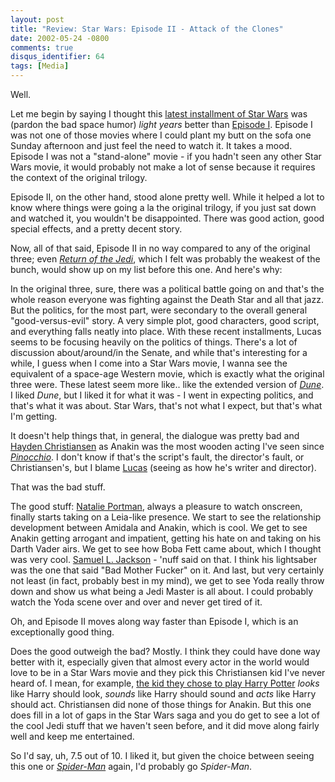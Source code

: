 ```yaml
---
layout: post
title: "Review: Star Wars: Episode II - Attack of the Clones"
date: 2002-05-24 -0800
comments: true
disqus_identifier: 64
tags: [Media]
---
```

Well.
 
 Let me begin by saying I thought this [latest installment of Star
Wars](http://us.imdb.com/Title?0121765) was (pardon the bad space humor)
*light years* better than [Episode
I](http://www.amazon.com/exec/obidos/ASIN/B00003CX5P/mhsvortex). Episode
I was not one of those movies where I could plant my butt on the sofa
one Sunday afternoon and just feel the need to watch it. It takes a
mood. Episode I was not a "stand-alone" movie - if you hadn't seen any
other Star Wars movie, it would probably not make a lot of sense because
it requires the context of the original trilogy.
 
 Episode II, on the other hand, stood alone pretty well. While it helped
a lot to know where things were going a la the original trilogy, if you
just sat down and watched it, you wouldn't be disappointed. There was
good action, good special effects, and a pretty decent story.
 
 Now, all of that said, Episode II in no way compared to any of the
original three; even *[Return of the
Jedi](http://www.amazon.com/exec/obidos/ASIN/6304539274/mhsvortex)*,
which I felt was probably the weakest of the bunch, would show up on my
list before this one. And here's why:
 
 In the original three, sure, there was a political battle going on and
that's the whole reason everyone was fighting against the Death Star and
all that jazz. But the politics, for the most part, were secondary to
the overall general "good-versus-evil" story. A very simple plot, good
characters, good script, and everything falls neatly into place. With
these recent installments, Lucas seems to be focusing heavily on the
politics of things. There's a lot of discussion about/around/in the
Senate, and while that's interesting for a while, I guess when I come
into a Star Wars movie, I wanna see the equivalent of a space-age
Western movie, which is exactly what the original three were. These
latest seem more like.. like the extended version of
*[Dune](http://www.amazon.com/exec/obidos/ASIN/0783226063/mhsvortex)*. I
liked *Dune*, but I liked it for what it was - I went in expecting
politics, and that's what it was about. Star Wars, that's not what I
expect, but that's what I'm getting.
 
 It doesn't help things that, in general, the dialogue was pretty bad
and [Hayden Christiansen](http://us.imdb.com/Name?Christensen,+Hayden)
as Anakin was the most wooden acting I've seen since
*[Pinocchio](http://www.amazon.com/exec/obidos/ASIN/B00001QEE9/mhsvortex)*.
I don't know if that's the script's fault, the director's fault, or
Christiansen's, but I blame
[Lucas](http://us.imdb.com/Name?Lucas,+George) (seeing as how he's
writer and director).
 
 That was the bad stuff.
 
 The good stuff: [Natalie
Portman](http://us.imdb.com/Name?Portman,+Natalie), always a pleasure to
watch onscreen, finally starts taking on a Leia-like presence. We start
to see the relationship development between Amidala and Anakin, which is
cool. We get to see Anakin getting arrogant and impatient, getting his
hate on and taking on his Darth Vader airs. We get to see how Boba Fett
came about, which I thought was very cool. [Samuel L.
Jackson](http://us.imdb.com/Name?Jackson,+Samuel+L.) - 'nuff said on
that. I think his lightsaber was the one that said "Bad Mother Fucker"
on it. And last, but very certainly not least (in fact, probably best in
my mind), we get to see Yoda really throw down and show us what being a
Jedi Master is all about. I could probably watch the Yoda scene over and
over and never get tired of it.
 
 Oh, and Episode II moves along way faster than Episode I, which is an
exceptionally good thing.
 
 Does the good outweigh the bad? Mostly. I think they could have done
way better with it, especially given that almost every actor in the
world would love to be in a Star Wars movie and they pick this
Christiansen kid I've never heard of. I mean, for example, [the kid they
chose to play Harry Potter](http://us.imdb.com/Name?Radcliffe,+Daniel)
*looks* like Harry should look, *sounds* like Harry should sound and
*acts* like Harry should act. Christiansen did none of those things for
Anakin. But this one does fill in a lot of gaps in the Star Wars saga
and you do get to see a lot of the cool Jedi stuff that we haven't seen
before, and it did move along fairly well and keep me entertained.
 
 So I'd say, uh, 7.5 out of 10. I liked it, but given the choice between
seeing this one or *[Spider-Man](http://us.imdb.com/Title?0145487)*
again, I'd probably go *Spider-Man*.
 
